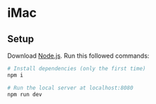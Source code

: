 # iMac

## Setup
Download [Node.js](https://nodejs.org/en/download/).
Run this followed commands:

``` bash
# Install dependencies (only the first time)
npm i

# Run the local server at localhost:8080
npm run dev
```
